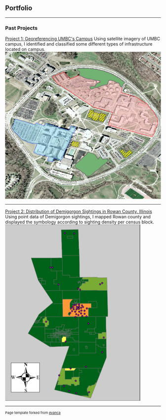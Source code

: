 ## Portfolio

---

### Past Projects

[Project 1: Georeferencing UMBC's Campus](/projects/project1.md)
Using satellite imagery of UMBC campus, I identified and classified some different types of infrastructure located on campus. 
<img src="images/L2P2_thumb.png?raw=true"/>

---
[Project 2: Distribution of Demigorgon Sightings in Rowan County, Illinois ](/projects/project2.md)
Using point data of Demigorgon sightings, I mapped Rowan county and displayed the symbology according to sighting density per census block.
<img src="images/Demigorg.png?raw=true"/>


---
<p style="font-size:11px">Page template forked from <a href="https://github.com/evanca/quick-portfolio">evanca</a></p>
<!-- Remove above link if you don't want to attibute -->
